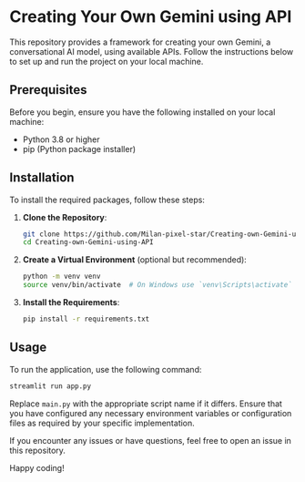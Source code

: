 # Creating Your Own Gemini using API

This repository provides a framework for creating your own Gemini, a conversational AI model, using available APIs. Follow the instructions below to set up and run the project on your local machine.

## Prerequisites

Before you begin, ensure you have the following installed on your local machine:
- Python 3.8 or higher
- pip (Python package installer)

## Installation

To install the required packages, follow these steps:

1. **Clone the Repository**:
    ```bash
    git clone https://github.com/Milan-pixel-star/Creating-own-Gemini-using-API.git
    cd Creating-own-Gemini-using-API
    ```

2. **Create a Virtual Environment** (optional but recommended):
    ```bash
    python -m venv venv
    source venv/bin/activate  # On Windows use `venv\Scripts\activate`
    ```

3. **Install the Requirements**:
    ```bash
    pip install -r requirements.txt
    ```

## Usage

To run the application, use the following command:

```bash
streamlit run app.py
```

Replace `main.py` with the appropriate script name if it differs. Ensure that you have configured any necessary environment variables or configuration files as required by your specific implementation.


If you encounter any issues or have questions, feel free to open an issue in this repository.

Happy coding!
